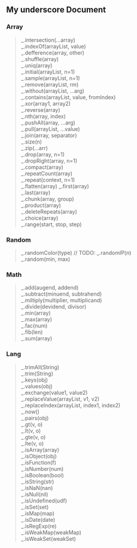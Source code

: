 ## My underscore Document

### Array

> _.intersection(...array)  
> _.indexOf(arrayList, value)  
> _.defference(array, other)  
> _.shuffle(array)  
> _.uniq(array)  
> _.initial(arrayList, n=1)  
> _.sample(arrayList, n=1)  
> _.remove(arrayList, rm)  
> _.without(arrayList, ...arg)  
> _.contains(arrayList, value, fromIndex)  
> _.xor(array1, array2)  
> _.reverse(array)  
> _.nth(array, index)  
> _.pushAll(array, ...arg)  
> _.pull(arrayList, ...value)  
> _.join(array, separator)  
> _.size(n)  
> _.zip(...arr)  
> _.drop(array, n=1)  
> _.dropRight(array, n=1)  
> _.compact(array)  
> _.repeatCount(array)  
> _.repeat(context, n=1)  
> _.flatten(array)
> _.first(array)  
> _.last(array)  
> _.chunk(array, group)  
> _.product(array)  
> _.deleteRepeats(array)  
> _.choice(array)  
> _.range(start, stop, step)  

### Random

> _.randomColor(type)  // TODO:
> _.randomIP(n)  
> _.random(min, max)  

### Math

> _.add(augend, addend)  
> _.subtract(minuend, subtrahend)  
> _.miltiply(multiplier, multiplicand)  
> _.divide(devidend, divisor)  
> _.min(array)  
> _.max(array)  
> _.fac(num)  
> _.fib(len)  
> _.sum(array)  

### Lang

> _.trimAll(String)  
> _.trim(String)  
> _.keys(obj)  
> _.values(obj)  
> _.exchange(value1, value2)  
> _.replaceValue(arrayList, v1, v2)  
> _.replaceIndex(arrayList, index1, index2)  
> _.now()  
> _.pairs(obj)  
> _.gt(v, o)  
> _.lt(v, o)  
> _.gte(v, o)  
> _.lte(v, o)  
> _.isArray(array)  
> _.isObject(obj)  
> _.isFunction(f)  
> _.isNumber(num)  
> _.isBoolean(bool)  
> _.isString(str)  
> _.isNaN(nan)  
> _.isNull(nil)  
> _.isUndefined(udf)  
> _.isSet(set)  
> _.isMap(map)  
> _.isDate(date)  
> _.isRegExp(re)  
> _.isWeakMap(weakMap)  
> _.isWeakSet(weakSet)  